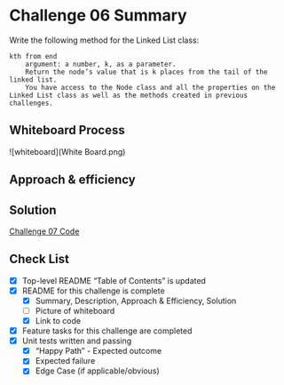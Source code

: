 # Challenge 06 Summary
Write the following method for the Linked List class:

    kth from end
        argument: a number, k, as a parameter.
        Return the node’s value that is k places from the tail of the linked list.
        You have access to the Node class and all the properties on the Linked List class as well as the methods created in previous challenges.

## Whiteboard Process
![whiteboard](White Board.png)
## Approach & efficiency

## Solution
[Challenge 07 Code](/python/data_structures/linked_list.py)

## Check List
 - [X] Top-level README “Table of Contents” is updated
 - [X] README for this challenge is complete
   - [x] Summary, Description, Approach & Efficiency, Solution
   - [ ] Picture of whiteboard
   - [X] Link to code
 - [X] Feature tasks for this challenge are completed
 - [X] Unit tests written and passing
   - [X] “Happy Path” - Expected outcome
   - [X] Expected failure
   - [X] Edge Case (if applicable/obvious)
